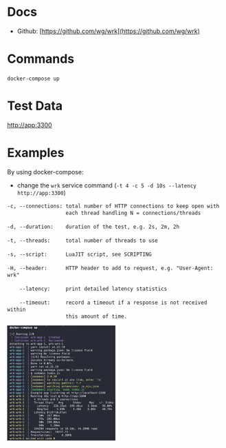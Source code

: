 # Docs

- Github: [https://github.com/wg/wrk](https://github.com/wg/wrk)

# Commands

`docker-compose up`

# Test Data

[http://app:3300](http://app:3300)

# Examples

By using docker-compose:
- change the `wrk` service command (`-t 4 -c 5 -d 10s --latency http://app:3300`)

```
-c, --connections: total number of HTTP connections to keep open with
                   each thread handling N = connections/threads

-d, --duration:    duration of the test, e.g. 2s, 2m, 2h

-t, --threads:     total number of threads to use

-s, --script:      LuaJIT script, see SCRIPTING

-H, --header:      HTTP header to add to request, e.g. "User-Agent: wrk"

    --latency:     print detailed latency statistics

    --timeout:     record a timeout if a response is not received within
                   this amount of time.
```

<img src="./docs/wrk-docker.png" width=50% height=50%>
